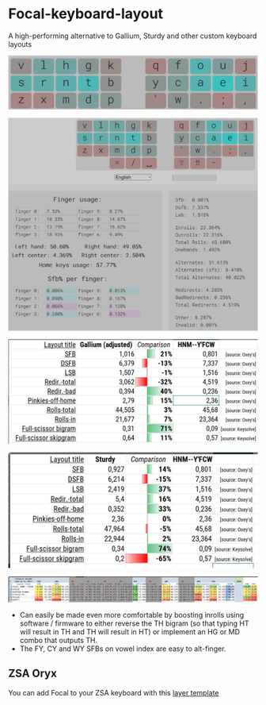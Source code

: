 # Focal-keyboard-layout
A high-performing alternative to Gallium, Sturdy and other custom keyboard layouts

![Focal-compact](images/Focal-compact.jpg)

![Focal-all](images/Focal-full.jpg)

![HNM-ZYFCW-comparison-xlsx--Excel-13072024-220440](images/HNM-ZYFCW-comparison-xlsx--Excel-13072024-220440.jpg)

![HNM-ZYFCW-comparison-xlsx--Excel-13072024-220436](images/HNM-ZYFCW-comparison-xlsx--Excel-13072024-220436.jpg)

![ULC-Ultimate-Layout-Comparison-xlsx--Excel-13072024-223126](images/ULC-Ultimate-Layout-Comparison-xlsx--Excel-13072024-223126.jpg)

- Can easily be made even more comfortable by boosting inrolls using software / firmware to either reverse the TH bigram (so that typing HT will result in TH and TH will result in HT) or implement an HG or MD combo that outputs TH.
- The FY, CY and WY SFBs on vowel index are easy to alt-finger.

## ZSA Oryx

You can add Focal to your ZSA keyboard with this [layer template](https://configure.zsa.io/templates/layers/preview/lba/)
